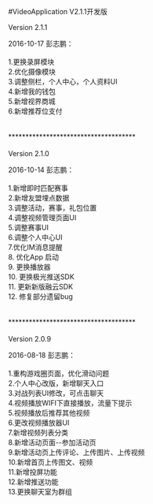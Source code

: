 #VideoApplication V2.1.1开发版

Version 2.1.1<br>

2016-10-17 彭志鹏：<br><br>
	1.更换录屏模块<br>
	2.优化摄像模块<br>
	3.调整侧栏，个人中心，个人资料UI<br>
	4.新增我的钱包<br>
	5.新增视界商城<br>
	6.新增推荐位支付<br>
	<br><br>
    *************************************
    <br><br>
Version 2.1.0<br>

2016-10-14 彭志鹏：<br><br>
	1.新增即时匹配赛事<br>
    2.新增友盟埋点数据<br>
    3.调整活动，赛事，礼包位置<br>
    4.调整视频管理页面UI<br>
    5.调整赛事UI<br>
    6.调整个人中心UI<br>
    7.优化IM消息提醒<br>
    8. 优化App 启动<br>
    9. 更换播放器<br>
    10. 更换极光推送SDK<br>
    11. 更新新版融云SDK<br>
    12. 修复部分遗留bug<br>
	<br><br>
    *************************************
    <br><br>
Version 2.0.9<br>

2016-08-18 彭志鹏：<br>
<br>
    1.重构游戏圈页面，优化滑动问题<br>
	2.个人中心改版，新增聊天入口<br>
	3.对战列表UI修改，可点击聊天<br>
	4.视频播放WIFI下直接播放，流量下提示<br>
	5.视频播放后推荐其他视频<br>
	6.更改视频播放器UI<br>
	7.新增视频列表分类<br>
	8.新增活动页面--参加活动页<br>
	9.新增活动页上传评论、上传图片、上传视频<br>
	10.新增首页上传图文、视频<br>
	11.新增投屏功能<br>
	12.新增推送功能<br>
	13.更换聊天室为群组<br>


